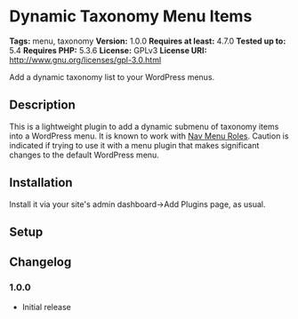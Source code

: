 
# Dynamic Taxonomy Menu Items

**Tags:** menu, taxonomy
**Version:** 1.0.0
**Requires at least:** 4.7.0
**Tested up to:** 5.4
**Requires PHP:** 5.3.6
**License:** GPLv3
**License URI:** http://www.gnu.org/licenses/gpl-3.0.html

Add a dynamic taxonomy list to your WordPress menus.

## Description

This is a lightweight plugin to add a dynamic submenu of taxonomy items into a WordPress menu.  It is known to work with [Nav Menu Roles](https://www.kathyisawesome.com/nav-menu-roles/).
Caution is indicated if trying to use it with a menu plugin that makes significant changes to the default WordPress menu.

## Installation

Install it via your site's admin dashboard->Add Plugins page, as usual.

## Setup



## Changelog

### 1.0.0
* Initial release

